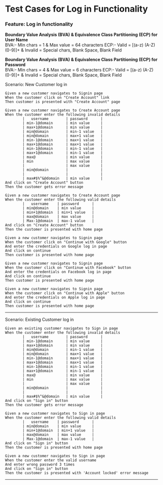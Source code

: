 # Test Cases for Log in Functionality

### Feature: Log in functionality

**Boundary Value Analysis (BVA) & Equivalence Class Partitioning (ECP) for User Name**  
BVA:- Min chars = 1 & Max value = 64 characters
ECP:- Valid = [(a-z) (A-Z) (0-9)]+	& Invalid = Special chars, Blank Space, Blank Field 

**Boundary Value Analysis (BVA) & Equivalence Class Partitioning (ECP) for Password**  
BVA:- Min chars = 4 & Max value = 6 characters
ECP:- Valid = [(a-z) (A-Z) (0-9)]+	& Invalid = Special chars, Blank Space, Blank Field  
 
Scenario: New Customer log in

	Given a new customer navigates to Signin page
	When the customer click on "Create Account" link
	Then customer is presented with "Create Account" page
	
    Given a new customer navigates to Create Account page
    When the customer enter the following invalid details
			|	username		| password		|
			| min-1@domain		| min value		|
			| max+1@domain		| min value		|
			| min@domain		| min-1 value	|
			| min@domain		| max+1 value	|
			| min-1@domain		| max+1 value	|
			| max+1@domain		| max+1 value	|
			| min-1@domain		| min-1 value	|
			| max+1@domain		| min-1 value	|
			| max@				| min value		|
			| min				| max value		|
			| 					| max value		|
			| min@domain		| 				|
			| 					| 				|
			| max#$%^&@domain	| min value		|
	And click on "Create Account" button
    Then the customer gets error message
	
	Given a new customer navigates to Create Account page
    When the customer enter the following valid details
			|	username	| password		|
			| min@domain	| min value		|
			| min+1@domain	| min+1 value	|
			| max@domain	| max value		|
			| Max-1@domain	| max-1 value	|
	And click on "Create Account" button
    Then the customer is presented with home page
	
	Given a new customer navigates to Signin page
	When the customer click on "Continue with Google" button
	And enter the credentials on Google log in page
	And click on continue
	Then customer is presented with home page
	
	Given a new customer navigates to Signin page
	When the customer click on "Continue with Facebook" button
	And enter the credentials on Facebook log in page
	And click on continue
	Then customer is presented with home page
	
	Given a new customer navigates to Signin page
	When the customer click on "Continue with Apple" button
	And enter the credentials on Apple log in page
	And click on continue
	Then customer is presented with home page
	
-------------------	
Scenario: Existing Customer log in

    Given an existing customer navigates to Sign in page
    When the customer enter the following invalid details
			|	username		| password		|
			| min-1@domain		| min value		|
			| max+1@domain		| min value		|
			| min@domain		| min-1 value	|
			| min@domain		| max+1 value	|
			| min-1@domain		| max+1 value	|
			| max+1@domain		| max+1 value	|
			| min-1@domain		| min-1 value	|
			| max+1@domain		| min-1 value	|
			| max@				| min value		|
			| min				| max value		|
			| 					| max value		|
			| min@domain		| 				|
			| 					| 				|
			| max#$%^&@domain	| min value		|
	And click on "Sign in" button
    Then the customer gets error message
	
	Given a new customer navigates to Sign in page
    When the customer enter the following valid details
			|	username	| password		|
			| min@domain	| min value		|
			| min+1@domain	| min+1 value	|
			| max@domain	| max value		|
			| Max-1@domain	| max-1 value	|
	And click on "Sign in" button
    Then the customer is presented with home page
	
	Given a new customer navigates to Sign in page
    When the customer enter the valid username
	And enter wrong password 3 times
	And click on "Sign in" button
    Then the customer is presented with 'Account locked' error message
   -------------------
